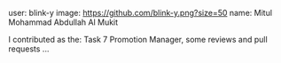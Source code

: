 user: blink-y image: https://github.com/blink-y.png?size=50 name: Mitul Mohammad Abdullah Al Mukit

I contributed as the: Task 7 Promotion Manager, some reviews and pull requests ...
